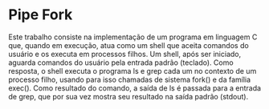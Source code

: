 # Pipe Fork

Este trabalho consiste na implementação de um programa em linguagem C que, quando em execução, atua como um shell que aceita comandos do usuário e os executa em processos filhos. Um shell, após ser iniciado, aguarda comandos do usuário pela entrada padrão (teclado). Como resposta, o shell executa o programa ls e grep cada um no contexto de um processo filho, usando para isso chamadas de sistema fork() e da família exec(). Como resultado do comando, a saída de ls é passada para a entrada de grep, que por sua vez mostra seu resultado na saída padrão (stdout).
